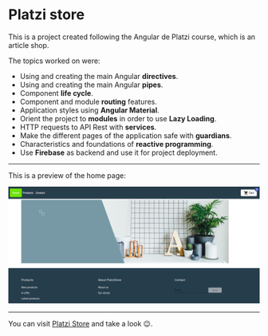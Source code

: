 # Platzi store

This is a project created following the Angular de Platzi course, which is an article shop.

The topics worked on were:

- Using and creating the main Angular **directives**.
- Using and creating the main Angular **pipes**.
- Component **life cycle**.
- Component and module **routing** features.
- Application styles using **Angular Material**.
- Orient the project to **modules** in order to use **Lazy Loading**.
- HTTP requests to API Rest with **services**.
- Make the different pages of the application safe with **guardians**.
- Characteristics and foundations of **reactive programming**.
- Use **Firebase** as backend and use it for project deployment.

---

This is a preview of the home page:

![Platzi store home](./src/assets/images/home.png)

---

You can visit [Platzi Store](https://platzi-store-e4e19.web.app) and take a look :wink:.

